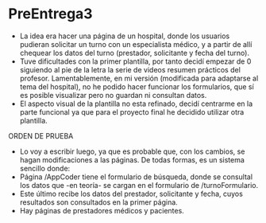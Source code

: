 # PreEntrega3

- La idea era hacer una página de un hospital, donde los usuarios pudieran solicitar un turno con un especialista médico, y a partir de allí chequear los datos del turno (prestador, solicitante y fecha del turno).
- Tuve dificultades con la primer plantilla, por tanto decidí empezar de 0 siguiendo al pie de la letra la serie de videos resumen prácticos del profesor. Lamentablemente, en mi versión (modificada para adaptarse al tema del hospital), no he podido hacer funcionar los formularios, que sí es posible visualizar pero no guardan ni consultan datos.
- El aspecto visual de la plantilla no esta refinado, decidí centrarme en la parte funcional ya que para el proyecto final he decidido utilizar otra plantilla.

ORDEN DE PRUEBA
- Lo voy a escribir luego, ya que es probable que, con los cambios, se hagan modificaciones a las páginas. De todas formas, es un sistema sencillo donde:
- Página /AppCoder tiene el formulario de búsqueda, donde se consultal los datos que -en teoría- se cargan en el formulario de /turnoFormulario.
- Este último recibe los datos del prestador, solicitante y fecha, cuyos resultados son consultados en la primer página.
- Hay páginas de prestadores médicos y pacientes.
